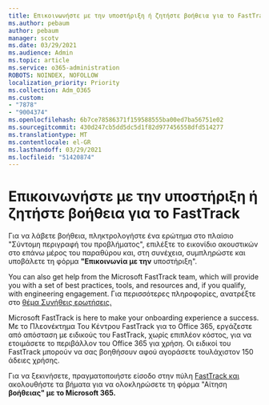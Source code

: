```yaml
---
title: Επικοινωνήστε με την υποστήριξη ή ζητήστε βοήθεια για το FastTrack
ms.author: pebaum
author: pebaum
manager: scotv
ms.date: 03/29/2021
ms.audience: Admin
ms.topic: article
ms.service: o365-administration
ROBOTS: NOINDEX, NOFOLLOW
localization_priority: Priority
ms.collection: Adm_O365
ms.custom:
- "7878"
- "9004374"
ms.openlocfilehash: 6b7ce78586371f159588555ba00ed7ba56751e02
ms.sourcegitcommit: 430d247cb5dd5dc5d1f82d977456558dfd514277
ms.translationtype: MT
ms.contentlocale: el-GR
ms.lasthandoff: 03/29/2021
ms.locfileid: "51420874"
---
```

# <a name="contact-support-or-request-fasttrack-assistance"></a>Επικοινωνήστε με την υποστήριξη ή ζητήστε βοήθεια για το FastTrack

Για να λάβετε βοήθεια,  πληκτρολογήστε ένα ερώτημα στο πλαίσιο "Σύντομη περιγραφή του προβλήματος", επιλέξτε το εικονίδιο ακουστικών στο επάνω μέρος του παραθύρου και, στη συνέχεια, συμπληρώστε και υποβάλετε τη φόρμα **"Επικοινωνία με την** υποστήριξη".

You can also get help from the ‎Microsoft‎ FastTrack team, which will provide you with a set of best practices, tools, and resources and, if you qualify, with engineering engagement. Για περισσότερες πληροφορίες, ανατρέξτε στο [θέμα Συνήθεις ερωτήσεις.](https://go.microsoft.com/fwlink/?linkid=2132666)

‎Microsoft‎ FastTrack is here to make your onboarding experience a success. Με το Πλεονέκτημα Του Κέντρου FastTrack για το Office 365, εργάζεστε από απόσταση με ειδικούς του FastTrack, χωρίς επιπλέον κόστος, για να ετοιμάσετε το περιβάλλον του Office 365 για χρήση. Οι ειδικοί του FastTrack μπορούν να σας βοηθήσουν αφού αγοράσετε τουλάχιστον 150 άδειες χρήσης.

Για να ξεκινήσετε, πραγματοποιήστε είσοδο στην πύλη [FastTrack και](https://go.microsoft.com/fwlink/?linkid=2125443) ακολουθήστε τα βήματα για να ολοκληρώσετε τη φόρμα "Αίτηση **βοήθειας" με το Microsoft 365.**